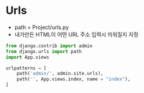 # Urls
- path = Project/urls.py
- 내가만든 HTML이 어떤 URL 주소 입력시 띄워질지 지정

```python
from django.contrib import admin
from django.urls import path
import App.views

urlpatterns = [
    path('admin/', admin.site.urls),
    path('', App.views.index, name = "index"),
]
```
